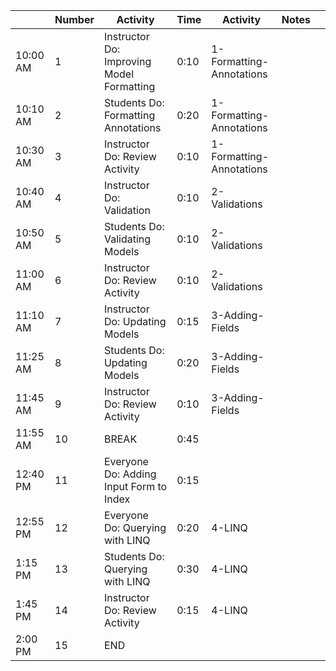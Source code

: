 |          | Number | Activity                                  | Time | Activity                 | Notes |     |
| -------- | ------ | ----------------------------------------- | ---- | ------------------------ | ----- | --- |
| 10:00 AM | 1      | Instructor Do: Improving Model Formatting | 0:10 | 1-Formatting-Annotations |       |     |
| 10:10 AM | 2      | Students Do: Formatting Annotations       | 0:20 | 1-Formatting-Annotations |       |     |
| 10:30 AM | 3      | Instructor Do: Review Activity            | 0:10 | 1-Formatting-Annotations |       |     |
| 10:40 AM | 4      | Instructor Do: Validation                 | 0:10 | 2-Validations            |       |     |
| 10:50 AM | 5      | Students Do: Validating Models            | 0:10 | 2-Validations            |       |     |
| 11:00 AM | 6      | Instructor Do: Review Activity            | 0:10 | 2-Validations            |       |     |
| 11:10 AM | 7      | Instructor Do: Updating Models            | 0:15 | 3-Adding-Fields          |       |     |
| 11:25 AM | 8      | Students Do: Updating Models              | 0:20 | 3-Adding-Fields          |       |     |
| 11:45 AM | 9      | Instructor Do: Review Activity            | 0:10 | 3-Adding-Fields          |       |     |
| 11:55 AM | 10     | BREAK                                     | 0:45 |                          |       |     |
| 12:40 PM | 11     | Everyone Do: Adding Input Form to Index   | 0:15 |                          |       |     |
| 12:55 PM | 12     | Everyone Do: Querying with LINQ           | 0:20 | 4-LINQ                   |       |     |
| 1:15 PM  | 13     | Students Do: Querying with LINQ           | 0:30 | 4-LINQ                   |       |     |
| 1:45 PM  | 14     | Instructor Do: Review Activity            | 0:15 | 4-LINQ                   |       |     |
| 2:00 PM  | 15     | END                                       |      |                          |       |     |
